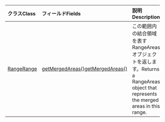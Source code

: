 | <span data-ttu-id="7adc1-101">クラス</span><span class="sxs-lookup"><span data-stu-id="7adc1-101">Class</span></span> | <span data-ttu-id="7adc1-102">フィールド</span><span class="sxs-lookup"><span data-stu-id="7adc1-102">Fields</span></span> | <span data-ttu-id="7adc1-103">説明</span><span class="sxs-lookup"><span data-stu-id="7adc1-103">Description</span></span> |
|:---|:---|:---|
|[<span data-ttu-id="7adc1-104">Range</span><span class="sxs-lookup"><span data-stu-id="7adc1-104">Range</span></span>](/javascript/api/excel/excel.range)|[<span data-ttu-id="7adc1-105">getMergedAreas()</span><span class="sxs-lookup"><span data-stu-id="7adc1-105">getMergedAreas()</span></span>](/javascript/api/excel/excel.range#getmergedareas--)|<span data-ttu-id="7adc1-106">この範囲内の結合領域を表す RangeAreas オブジェクトを返します。</span><span class="sxs-lookup"><span data-stu-id="7adc1-106">Returns a RangeAreas object that represents the merged areas in this range.</span></span>|
